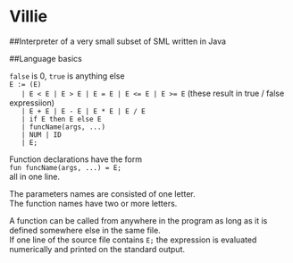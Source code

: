 # Villie
##Interpreter of a very small subset of SML written in Java

##Language basics

`false` is 0, `true` is anything else <br />
`E := (E)` <br />
`   | E < E | E > E | E = E | E <= E | E >= E` (these result in true / false expressiion) <br />
`   | E + E | E - E | E * E | E / E` <br />
`   | if E then E else E` <br />
`   | funcName(args, ...)` <br />
`   | NUM | ID` <br />
`   | E;` <br />

Function declarations have the form <br />
`fun funcName(args, ...) = E;` <br />
all in one line. <br />

The parameters names are consisted of one letter. <br />
The function names have two or more letters. <br />

A function can be called from anywhere in the program as long as it is defined somewhere else in the same file. <br />
If one line of the source file contains `E;` the expression is evaluated numerically and printed on the standard output. <br />
